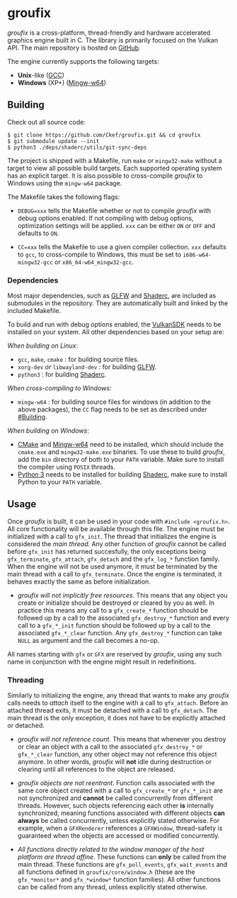 
groufix
=======

_groufix_ is a cross-platform, thread-friendly and hardware accelerated graphics engine built in C. The library is primarily focused on the Vulkan API. The main repository is hosted on [GitHub](https://github.com/Ckef/groufix).

The engine currently supports the following targets:

* __Unix__-like ([GCC](https://gcc.gnu.org/))
* __Windows__ (XP+) ([Mingw-w64](http://mingw-w64.org/doku.php))


Building
--------

Check out all source code:

	$ git clone https://github.com/Ckef/groufix.git && cd groufix
	$ git submodule update --init
	$ python3 ./deps/shaderc/utils/git-sync-deps

The project is shipped with a Makefile, run `make` or `mingw32-make` without a target to view all possible build targets. Each supported operating system has an explicit target. It is also possible to cross-compile _groufix_ to Windows using the `mingw-w64` package.

The Makefile takes the following flags:

* `DEBUG=xxx` tells the Makefile whether or not to compile _groufix_ with debug options enabled. If not compiling with debug options, optimization settings will be applied. `xxx` can be either `ON` or `OFF` and defaults to `ON`.

* `CC=xxx` tells the Makefile to use a given compiler collection. `xxx` defaults to `gcc`, to cross-compile to Windows, this must be set to `i686-w64-mingw32-gcc` or `x86_64-w64_mingw32-gcc`.

### Dependencies

Most major dependencies, such as [GLFW](https://www.glfw.org/) and [Shaderc](https://github.com/google/shaderc), are included as submodules in the repository. They are automatically built and linked by the included Makefile.

To build and run with debug options enabled, the [VulkanSDK](https://vulkan.lunarg.com/sdk/home) needs to be installed on your system. All other dependencies based on your setup are:

_When building on Linux_:
* `gcc`, `make`, `cmake` : for building source files.
* `xorg-dev` _or_ `libwayland-dev` : for building [GLFW](https://www.glfw.org/).
* `python3` : for building [Shaderc](https://github.com/google/shaderc).

_When cross-compiling to Windows_:
* `mingw-w64` : for building source files for windows (in addition to the above packages), the `CC` flag needs to be set as described under [#Building](#building).

_When building on Windows_:
* [CMake](https://cmake.org/) and [Mingw-w64](http://mingw-w64.org/doku.php) need to be installed, which should include the `cmake.exe` and `mingw32-make.exe` binaries. To use these to build _groufix_, add the `bin` directory of both to your `PATH` variable. Make sure to install the compiler using `POSIX` threads.
* [Python 3](https://www.python.org/) needs to be installed for building [Shaderc](https://github.com/google/shaderc), make sure to install Python to your `PATH` variable.


Usage
-----

Once _groufix_ is built, it can be used in your code with `#include <groufix.h>`. All core functionality will be available through this file. The engine must be initialized with a call to `gfx_init`. The thread that initializes the engine is considered the _main thread_. Any other function of _groufix_ cannot be called before `gfx_init` has returned succesfully, the only exceptions being `gfx_terminate`, `gfx_attach`, `gfx_detach` and the `gfx_log_*` function family. When the engine will not be used anymore, it must be terminated by the main thread with a call to `gfx_terminate`. Once the engine is terminated, it behaves exactly the same as before initialization.

* _groufix will not implicitly free resources_. This means that any object you create or initialize should be destroyed or cleared by you as well. In practice this means any call to a `gfx_create_*` function should be followed up by a call to the associated `gfx_destroy_*` function and every call to a `gfx_*_init` function should be followed up by a call to the associated `gfx_*_clear` function. Any `gfx_destroy_*` function can take `NULL` as argument and the call becomes a no-op.

All names starting with `gfx` or `GFX` are reserved by _groufix_, using any such name in conjunction with the engine might result in redefinitions.

### Threading

Similarly to initializing the engine, any thread that wants to make any _groufix_ calls needs to _attach_ itself to the engine with a call to `gfx_attach`. Before an attached thread exits, it must be detached with a call to `gfx_detach`. The main thread is the only exception, it does not have to be explicitly attached or detached.

* _groufix will not reference count_. This means that whenever you destroy or clear an object with a call to the associated `gfx_destroy_*` or `gfx_*_clear` function, any other object may not reference this object anymore. In other words, _groufix_ will __not__ idle during destruction or clearing until all references to the object are released.

* _groufix objects are not reentrant_. Function calls associated with the same core object created with a call to `gfx_create_*` or `gfx_*_init` are not synchronized and __cannot__ be called concurrently from different threads. However, such objects referencing each other __is__ internally synchronized, meaning functions associated with different objects __can always__ be called concurrently, unless explicitly stated otherwise. For example, when a `GFXRenderer` references a `GFXWindow`, thread-safety is guaranteed when the objects are accessed or modified concurrently.

* _All functions directly related to the window manager of the host platform are thread affine_. These functions can __only__ be called from the main thread. These functions are `gfx_poll_events`, `gfx_wait_events` and all functions defined in `groufix/core/window.h` (these are the `gfx_*monitor*` and `gfx_*window*` function families). All other functions can be called from any thread, unless explicitly stated otherwise.

